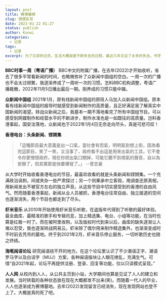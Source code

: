 ```yaml
---
layout: post
title: 赛博墓碑
slug: 随便乱写
date: 2023-01-22 01:27
status: publish
author: Kunwi
categories: 
  - 记录
tags:
  - 记录
excerpt: 为了忘却的记念，生活大概就是不断失去的过程，最近几年见证了太多的失去。书字立碑，是为了方便以后凭吊，也是一种活过的证明吧。
---
```


**BBC时事一周（粤语广播）**
BBC中文的附属广播，在去年(2022)才开始收听，省去了很多平常看新闻的时间，也略微弥补了众新闻中国组的空白。一周一次的广播也不会太过频繁，我逐渐养成了一周听一次的习惯。怎料BBC机构调整，粤语广播裁撤，2022年11月5日播出最后一期。刚养成的习惯只能中辍。

**众新闻中国组**
2021年1月，原有线新闻中国组的原班人马加入众新闻中国组。原本看有线新闻中国组的报导时就感受到新闻制作的高质量，且正好满足我了解真实中国新闻的渴望。转战众新闻之后，我基本一期不落地看完了所有中国组节目。可以感受到网媒制作和经营水平的不断进步，制作水准也是一如既往的高质量。岂料香港事起，国安法落地，众新闻也于2022年1月4日无奈走向尽头，真是可悲可叹！

**香港电台：头条新闻、铿锵集**
>「這種節目最大意義是出一口氣，當社會有怨氣，明明氣到想上街，因為看完這節目，笑了一笑，又沒事了，政府看不出這是用來出氣的工具，它不會令你更憎恨政府，現在你把出氣口關掉，可能它聽不到噴氣的聲音，自以為安靜了，但其實那是快要爆發了。」
--曾志豪
>

从大学时开始收看香港电台的节目，最喜欢收看的就是头条新闻和铿锵集。一个充满政治讽刺，间或夹杂一些严肃探讨；另一个则秉承中立客观，用调查还原真相，用新闻发出不被官方左右的独立声音。从这些节目中切实感受到的香港的自由风气。然而随着香港事起，新闻从业人员被抓，香港电台往常自由、独立报道的空间也逐渐消失，两个节目也都走到了尽头。

**虾米音乐**
从2010年开始使用虾米音乐听歌，在盗版年代得到了听歌的最好体验。最全曲库、最精准的歌手和专辑讯息，加上精选集、电台、小组等功能，在当时也算是红极一时了。而在被阿里收购，以及版权时代到来以后，曲库的缺失逐渐让人难以忍受，我也逐渐转战网易云，虾米除了偶尔用来制作精选集外，也渐渐变成时不时前去凭吊的墓地。终于到2021年2月，虾米音乐停止服务，一切听歌历史也随之终结。

**海墘闽语论坛**
研究闽语绕不开的地方。在这个论坛里认识了不少潮语正字、潮语罗马字以及白话字（MUJ）方案，各种闽语版块让人眼花缭乱，充满生气。可惜“自2021年起，论坛不再提供注册、登录、回复等功能，仅以只读模式呈现。”

**人人网**
从校内到人人，从公共主页到小站，大学期间也算是见证了人人的建立和发展。当时转载的各种状态放在现在大概都发不出来(笑)。而随着一代人的毕业，人人也逐渐成为赛博墓地。去年(2022)发现留言已经消失，现在发现网站也登不上了。大概是真的死了吧。
